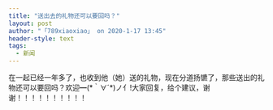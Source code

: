 ```yaml
---
title: "送出去的礼物还可以要回吗？"
layout: post
author: "「789xiaoxiao」 on 2020-1-17 13:45"
header-style: text
tags:
  - 新闻
---
```


<head></head>
<body>
  在一起已经一年多了，也收到他（她）送的礼物，现在分道扬镳了，那些送出的礼物还可以要回吗？欢迎━(*｀∀´*)ノ亻!大家回复，给个建议，谢谢！！！！！！！！！！
 <br>
</body>


